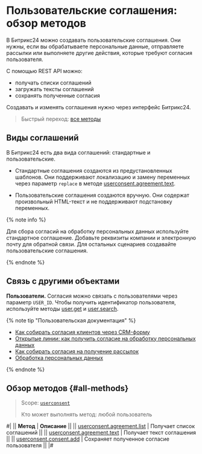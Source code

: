 # Пользовательские соглашения: обзор методов

В Битрикс24 можно создавать пользовательские соглашения. Они нужны, если вы обрабатываете персональные данные, отправляете рассылки или выполняете другие действия, которые требуют согласия пользователя.

С помощью REST API можно:

-  получать списки соглашений
-  загружать тексты соглашений
-  сохранять полученные согласия

Создавать и изменять соглашения нужно через интерфейс Битрикс24.

> Быстрый переход: [все методы](#all-methods) 

## Виды соглашений

В Битрикс24 есть два вида соглашений: стандартные и пользовательские.

-  Стандартные соглашения создаются из предустановленных шаблонов. Они поддерживают локализацию и замену переменных через параметр `replace` в методе [userconsent.agreement.text](./user-consent-agreement-text.md).

-  Пользовательские соглашения создаются вручную. Они содержат произвольный HTML-текст и не поддерживают подстановку переменных.

{% note info %} 

Для сбора согласий на обработку персональных данных используйте стандартное соглашение. Добавьте реквизиты компании и электронную почту для обратной связи. Для остальных сценариев создавайте пользовательские соглашения.

{% endnote %}

## Связь с другими объектами

**Пользователи.** Согласия можно связать с пользователями через параметр `USER_ID`. Чтобы получить идентификатор пользователя, используйте методы [user.get](../user/user-get.md) и [user.search](../user/user-search.md).

{% note tip "Пользовательская документация" %}

- [Как собирать согласия клиентов через CRM-форму](https://helpdesk.bitrix24.ru/open/26838702)
- [Открытые линии: как получить согласие на обработку персональных данных](https://helpdesk.bitrix24.ru/open/26873178)
- [Как собирать согласия на получение рассылок](https://helpdesk.bitrix24.ru/open/22952868)
- [Обработка персональных данных](https://helpdesk.bitrix24.ru/open/9611971)

{% endnote %}

## Обзор методов {#all-methods}

> Scope: [`userconsent`](../scopes/permissions.md)
>
> Кто может выполнять метод: любой пользователь

#|
|| **Метод** | **Описание** ||
|| [userconsent.agreement.list](./user-consent-agreement-list.md) | Получает список соглашений ||
|| [userconsent.agreement.text](./user-consent-agreement-text.md) | Получает текст соглашения ||
|| [userconsent.consent.add](./user-consent-consent-add.md) | Сохраняет полученное согласие пользователя ||
|#